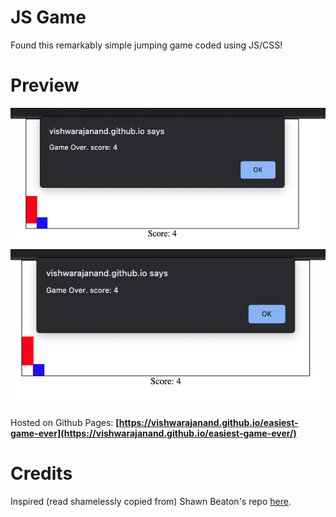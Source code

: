 # JS Game
Found this remarkably simple jumping game coded using JS/CSS!

# Preview

![Preview](https://github.com/vishwarajanand/easiest-game-ever/blob/master/demos/game_start.png?raw=true "Game Start")
![Preview](https://github.com/vishwarajanand/easiest-game-ever/blob/master/demos/game_play.png?raw=true "Game Play")


Hosted on Github Pages:
**[https://vishwarajanand.github.io/easiest-game-ever](https://vishwarajanand.github.io/easiest-game-ever/)**

# Credits
Inspired (read shamelessly copied from) Shawn Beaton's repo [here](https://github.com/Beat0154/easiest-game-ever).
